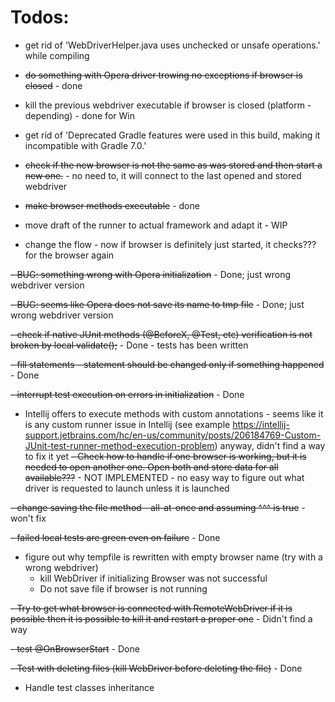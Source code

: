 # Todos:

- get rid of 'WebDriverHelper.java uses unchecked or unsafe operations.' while compiling
  
- ~~do something with Opera driver trowing no exceptions if browser is closed~~ - done
  
- kill the previous webdriver executable if browser is closed (platform - depending) - done for Win
  
- get rid of 'Deprecated Gradle features were used in this build, making it incompatible with Gradle 7.0.'
  
- ~~check if the new browser is not the same as was stored and then start a new one.~~ - no need to, it will connect to the last opened and stored webdriver
  
- ~~make browser methods executable~~  - done
  
- move draft of the runner to actual framework and adapt it - WIP
  
- change the flow - now if browser is definitely just started, it checks??? for the browser again

~~- BUG: something wrong with Opera initialization~~ - Done; just wrong webdriver version
  
~~- BUG: seems like Opera does not save its name to tmp file~~ - Done; just wrong webdriver version
  
~~- check if native JUnit methods (@BeforeX, @Test, etc) verification is not broken by local validate();~~ - Done - 
tests has been written

~~- fill statements - statement should be changed only if something happened~~ - Done
  
~~- interrupt test execution on errors in initialization~~ - Done
  
- Intellij offers to execute methods with custom annotations - seems like it is any custom runner issue in Intellij 
  (see example https://intellij-support.jetbrains.com/hc/en-us/community/posts/206184769-Custom-JUnit-test-runner-method-execution-problem)
  anyway, didn't find a way to fix it yet
~~- Check how to handle if one browser is working, but it is needed to open another one. Open both and store data for all
  available???~~ - NOT IMPLEMENTED  - no easy way to figure out what driver is requested to launch unless it is launched
  
~~- change saving the file method - all-at-once and assuming ^^^ is true~~ - won't fix
  
~~- failed local tests are green even on failure~~ - Done
  
- figure out why tempfile is rewritten with empty browser name (try with a wrong webdriver)
  - kill WebDriver if initializing Browser was not successful
  - Do not save file if browser is not running
  
~~- Try to get what browser is connected with RemoteWebDriver if it is possible then it is possible to kill it and 
restart a proper one~~ - Didn't find a way

~~- test @OnBrowserStart~~ - Done

~~- Test with deleting files (kill WebDriver before deleting the file)~~ - Done

- Handle test classes inheritance